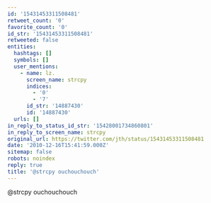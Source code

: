 ```yaml
---
id: '15431453311508481'
retweet_count: '0'
favorite_count: '0'
id_str: '15431453311508481'
retweeted: false
entities:
  hashtags: []
  symbols: []
  user_mentions:
    - name: lz.
      screen_name: strcpy
      indices:
        - '0'
        - '7'
      id_str: '14887430'
      id: '14887430'
  urls: []
in_reply_to_status_id_str: '15428001734860801'
in_reply_to_screen_name: strcpy
original_url: https://twitter.com/jth/status/15431453311508481
date: '2010-12-16T15:41:59.000Z'
sitemap: false
robots: noindex
reply: true
title: '@strcpy ouchouchouch'
---
```


@strcpy ouchouchouch